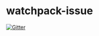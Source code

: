 # watchpack-issue

[![Gitter](https://badges.gitter.im/Join%20Chat.svg)](https://gitter.im/sokra/watchpack-issue?utm_source=badge&utm_medium=badge&utm_campaign=pr-badge&utm_content=badge)